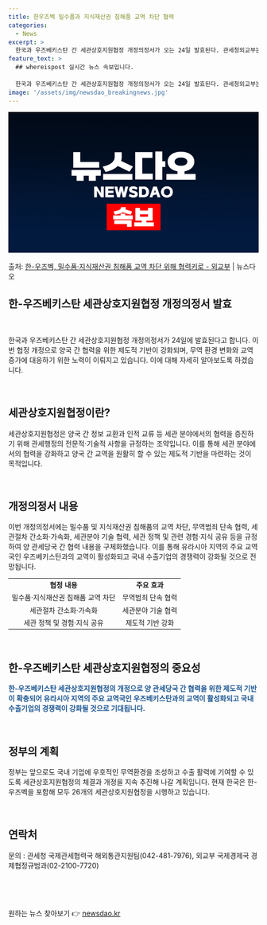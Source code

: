 ```yaml
---
title: 한우즈벡 밀수품과 지식재산권 침해품 교역 차단 협력
categories:
  - News
excerpt: >
  한국과 우즈베키스탄 간 세관상호지원협정 개정의정서가 오는 24일 발효된다. 관세청외교부는 대한민국 정부와 우…
feature_text: >
  ## whereispost 실시간 뉴스 속보입니다.

  한국과 우즈베키스탄 간 세관상호지원협정 개정의정서가 오는 24일 발효된다. 관세청외교부는 대한민국 정부와 우…
image: '/assets/img/newsdao_breakingnews.jpg'
---
```


![뉴스다오 속보](/assets/img/newsdao_breakingnews.jpg)

<p>출처: <a href="https://newsdao.kr/3226" rel="dofollow">한-우즈벡, 밀수품·지식재산권 침해품  교역 차단 위해 협력키로  - 외교부</a> | 뉴스다오</p>

<h2 data-ke-size="size26">한-우즈베키스탄 세관상호지원협정 개정의정서 발효</h2>
<p data-ke-size="size16">&nbsp;</p>
한국과 우즈베키스탄 간 세관상호지원협정 개정의정서가 24일에 발효된다고 합니다. 이번 협정 개정으로 양국 간 협력을 위한 제도적 기반이 강화되며, 무역 환경 변화와 교역 증가에 대응하기 위한 노력이 이뤄지고 있습니다. 이에 대해 자세히 알아보도록 하겠습니다.
<p data-ke-size="size16">&nbsp;</p>

<h2 data-ke-size="size24">세관상호지원협정이란?</h2>
<p data-ke-size="size16">세관상호지원협정은 양국 간 정보 교환과 인적 교류 등 세관 분야에서의 협력을 증진하기 위해 관세행정의 전문적·기술적 사항을 규정하는 조약입니다. 이를 통해 세관 분야에서의 협력을 강화하고 양국 간 교역을 원활히 할 수 있는 제도적 기반을 마련하는 것이 목적입니다.</p>
<p data-ke-size="size16">&nbsp;</p>

<h2 data-ke-size="size24">개정의정서 내용</h2>
<p data-ke-size="size16">이번 개정의정서에는 밀수품 및 지식재산권 침해품의 교역 차단, 무역범죄 단속 협력, 세관절차 간소화·가속화, 세관분야 기술 협력, 세관 정책 및 관련 경험·지식 공유 등을 규정하여 양 관세당국 간 협력 내용을 구체화했습니다. 이를 통해 유라시아 지역의 주요 교역국인 우즈베키스탄과의 교역이 활성화되고 국내 수출기업의 경쟁력이 강화될 것으로 전망됩니다.</p>
<table>
	<tbody>
		<tr>
			<td style="text-align: center; height: 17px;"><b>협정 내용</b></td>
			<td style="text-align: center; height: 17px;"><b>주요 효과</b></td>
		</tr>
		<tr>
			<td style="text-align: center; height: 17px;">밀수품·지식재산권 침해품 교역 차단</td>
			<td style="text-align: center; height: 17px;">무역범죄 단속 협력</td>
		</tr>
		<tr>
			<td style="text-align: center; height: 17px;">세관절차 간소화·가속화</td>
			<td style="text-align: center; height: 17px;">세관분야 기술 협력</td>
		</tr>
		<tr>
			<td style="text-align: center; height: 17px;">세관 정책 및 경험·지식 공유</td>
			<td style="text-align: center; height: 17px;">제도적 기반 강화</td>
		</tr>
	</tbody>
</table>
<p data-ke-size="size16">&nbsp;</p>

<h2 data-ke-size="size24">한-우즈베키스탄 세관상호지원협정의 중요성</h2>
<p data-ke-size="size16"><b><span style="color: #1a5490;">한-우즈베키스탄 세관상호지원협정의 개정으로 양 관세당국 간 협력을 위한 제도적 기반이 확충되어 유라시아 지역의 주요 교역국인 우즈베키스탄과의 교역이 활성화되고 국내 수출기업의 경쟁력이 강화될 것으로 기대됩니다.</span></b></p>
<p data-ke-size="size16">&nbsp;</p>

<h2 data-ke-size="size24">정부의 계획</h2>
<p data-ke-size="size16">정부는 앞으로도 국내 기업에 우호적인 무역환경을 조성하고 수출 활력에 기여할 수 있도록 세관상호지원협정의 체결과 개정을 지속 추진해 나갈 계획입니다. 현재 한국은 한-우즈벡을 포함해 모두 26개의 세관상호지원협정을 시행하고 있습니다.</p>
<p data-ke-size="size16">&nbsp;</p>

<h2 data-ke-size="size24">연락처</h2>
<p data-ke-size="size16">문의 : 관세청 국제관세협력국 해외통관지원팀(042-481-7976), 외교부 국제경제국 경제협정규범과(02-2100-7720)</p>
<p data-ke-size="size16">&nbsp;</p>
<p data-ke-size="size16"></p>
<p data-ke-size="size16">&nbsp;</p> 

원하는 뉴스 찾아보기 👉 <a href="https://newsdao.kr" rel="dofollow">newsdao.kr</a>


